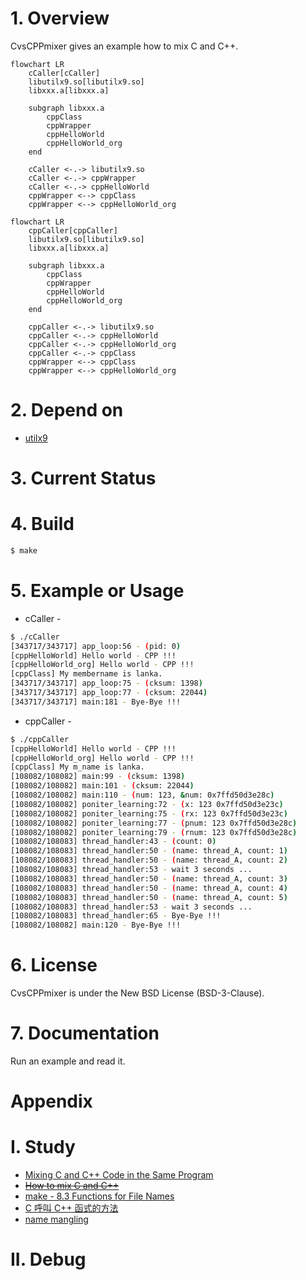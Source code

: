 # 1. Overview

CvsCPPmixer gives an example how to mix C and C++.

```mermaid
flowchart LR
	cCaller[cCaller]
	libutilx9.so[libutilx9.so]
	libxxx.a[libxxx.a]
	
	subgraph libxxx.a
		cppClass
		cppWrapper
		cppHelloWorld
		cppHelloWorld_org
	end
	
	cCaller <-.-> libutilx9.so
	cCaller <-.-> cppWrapper
	cCaller <-.-> cppHelloWorld
	cppWrapper <--> cppClass
	cppWrapper <--> cppHelloWorld_org
```
```mermaid
flowchart LR
	cppCaller[cppCaller]
	libutilx9.so[libutilx9.so]
	libxxx.a[libxxx.a]

	subgraph libxxx.a
		cppClass
		cppWrapper
		cppHelloWorld
		cppHelloWorld_org
	end

	cppCaller <-.-> libutilx9.so
	cppCaller <-.-> cppHelloWorld
	cppCaller <-.-> cppHelloWorld_org
	cppCaller <-.-> cppClass
	cppWrapper <--> cppClass
	cppWrapper <--> cppHelloWorld_org
```

# 2. Depend on
- [utilx9](https://github.com/lankahsu520/utilx9)

# 3. Current Status




# 4. Build
```bash
$ make
```
# 5. Example or Usage
- cCaller -
```bash
$ ./cCaller
[343717/343717] app_loop:56 - (pid: 0)
[cppHelloWorld] Hello world - CPP !!!
[cppHelloWorld_org] Hello world - CPP !!!
[cppClass] My membername is lanka.
[343717/343717] app_loop:75 - (cksum: 1398)
[343717/343717] app_loop:77 - (cksum: 22044)
[343717/343717] main:181 - Bye-Bye !!!
```

- cppCaller -
```bash
$ ./cppCaller
[cppHelloWorld] Hello world - CPP !!!
[cppHelloWorld_org] Hello world - CPP !!!
[cppClass] My m_name is lanka.
[108082/108082] main:99 - (cksum: 1398)
[108082/108082] main:101 - (cksum: 22044)
[108082/108082] main:110 - (num: 123, &num: 0x7ffd50d3e28c)
[108082/108082] poniter_learning:72 - (x: 123 0x7ffd50d3e23c)
[108082/108082] poniter_learning:75 - (rx: 123 0x7ffd50d3e23c)
[108082/108082] poniter_learning:77 - (pnum: 123 0x7ffd50d3e28c)
[108082/108082] poniter_learning:79 - (rnum: 123 0x7ffd50d3e28c)
[108082/108083] thread_handler:43 - (count: 0)
[108082/108083] thread_handler:50 - (name: thread_A, count: 1)
[108082/108083] thread_handler:50 - (name: thread_A, count: 2)
[108082/108083] thread_handler:53 - wait 3 seconds ...
[108082/108083] thread_handler:50 - (name: thread_A, count: 3)
[108082/108083] thread_handler:50 - (name: thread_A, count: 4)
[108082/108083] thread_handler:50 - (name: thread_A, count: 5)
[108082/108083] thread_handler:53 - wait 3 seconds ...
[108082/108083] thread_handler:65 - Bye-Bye !!!
[108082/108082] main:120 - Bye-Bye !!!

```

# 6. License
CvsCPPmixer is under the New BSD License (BSD-3-Clause).


# 7. Documentation
Run an example and read it.

# Appendix

# I. Study
- [Mixing C and C++ Code in the Same Program](https://www.oracle.com/technical-resources/articles/it-infrastructure/mixing-c-and-cplusplus.html)
- ~~[How to mix C and C++](https://isocpp.org/wiki/faq/mixing-c-and-cpp)~~
- [make - 8.3 Functions for File Names](https://www.gnu.org/software/make/manual/html_node/File-Name-Functions.html)
- [C 呼叫 C++ 函式的方法](http://www.huoschen.idv.tw/blog/programming/c-calling-c++-functions/)
- [name mangling](https://zh.wikipedia.org/zh-tw/名字修饰)

# II. Debug

